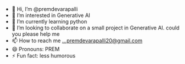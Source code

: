 - 👋 Hi, I’m @premdevarapalli
- 👀 I’m interested in Generative AI
- 🌱 I’m currently learning python
- 💞️ I’m looking to collaborate on a small project in Generative AI. could you please help me
- 📫 How to reach me ...premdevarapalli20@gmail.com
- 😄 Pronouns: PREM
- ⚡ Fun fact: less humorous

<!---
premdevarapalli/premdevarapalli is a ✨ special ✨ repository because its `README.md` (this file) appears on your GitHub profile.
You can click the Preview link to take a look at your changes.
--->
